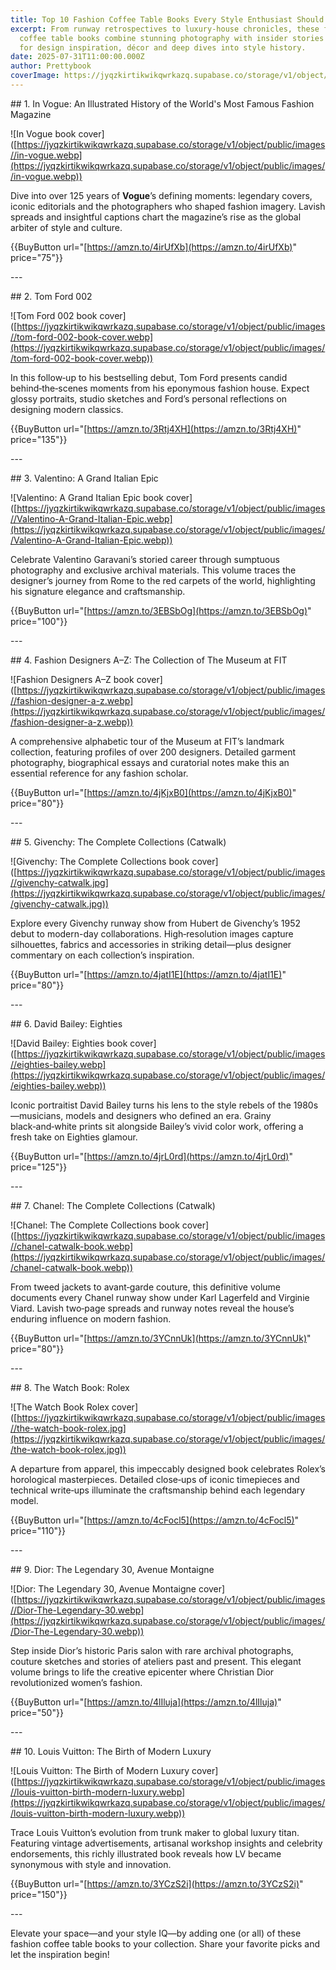 ```yaml
---
title: Top 10 Fashion Coffee Table Books Every Style Enthusiast Should Own
excerpt: From runway retrospectives to luxury‑house chronicles, these fashion
  coffee table books combine stunning photography with insider stories - perfect
  for design inspiration, décor and deep dives into style history.
date: 2025-07-31T11:00:00.000Z
author: Prettybook
coverImage: https://jyqzkirtikwikqwrkazq.supabase.co/storage/v1/object/public/images//in-vogue.webp
---
```

\## 1. In Vogue: An Illustrated History of the World's Most Famous Fashion Magazine

!\[In Vogue book cover\]([https://jyqzkirtikwikqwrkazq.supabase.co/storage/v1/object/public/images//in-vogue.webp](https://jyqzkirtikwikqwrkazq.supabase.co/storage/v1/object/public/images//in-vogue.webp))

Dive into over 125 years of **Vogue**’s defining moments: legendary covers, iconic editorials and the photographers who shaped fashion imagery. Lavish spreads and insightful captions chart the magazine’s rise as the global arbiter of style and culture.

{{BuyButton url="[https://amzn.to/4irUfXb](https://amzn.to/4irUfXb)" price="75"}}

\---

\## 2. Tom Ford 002

!\[Tom Ford 002 book cover\]([https://jyqzkirtikwikqwrkazq.supabase.co/storage/v1/object/public/images//tom-ford-002-book-cover.webp](https://jyqzkirtikwikqwrkazq.supabase.co/storage/v1/object/public/images//tom-ford-002-book-cover.webp))

In this follow‑up to his bestselling debut, Tom Ford presents candid behind‑the‑scenes moments from his eponymous fashion house. Expect glossy portraits, studio sketches and Ford’s personal reflections on designing modern classics.

{{BuyButton url="[https://amzn.to/3Rtj4XH](https://amzn.to/3Rtj4XH)" price="135"}}

\---

\## 3. Valentino: A Grand Italian Epic

!\[Valentino: A Grand Italian Epic book cover\]([https://jyqzkirtikwikqwrkazq.supabase.co/storage/v1/object/public/images//Valentino-A-Grand-Italian-Epic.webp](https://jyqzkirtikwikqwrkazq.supabase.co/storage/v1/object/public/images//Valentino-A-Grand-Italian-Epic.webp))

Celebrate Valentino Garavani’s storied career through sumptuous photography and exclusive archival materials. This volume traces the designer’s journey from Rome to the red carpets of the world, highlighting his signature elegance and craftsmanship.

{{BuyButton url="[https://amzn.to/3EBSbOg](https://amzn.to/3EBSbOg)" price="100"}}

\---

\## 4. Fashion Designers A–Z: The Collection of The Museum at FIT

!\[Fashion Designers A–Z book cover\]([https://jyqzkirtikwikqwrkazq.supabase.co/storage/v1/object/public/images//fashion-designer-a-z.webp](https://jyqzkirtikwikqwrkazq.supabase.co/storage/v1/object/public/images//fashion-designer-a-z.webp))

A comprehensive alphabetic tour of the Museum at FIT’s landmark collection, featuring profiles of over 200 designers. Detailed garment photography, biographical essays and curatorial notes make this an essential reference for any fashion scholar.

{{BuyButton url="[https://amzn.to/4jKjxB0](https://amzn.to/4jKjxB0)" price="80"}}

\---

\## 5. Givenchy: The Complete Collections (Catwalk)

!\[Givenchy: The Complete Collections book cover\]([https://jyqzkirtikwikqwrkazq.supabase.co/storage/v1/object/public/images//givenchy-catwalk.jpg](https://jyqzkirtikwikqwrkazq.supabase.co/storage/v1/object/public/images//givenchy-catwalk.jpg))

Explore every Givenchy runway show from Hubert de Givenchy’s 1952 debut to modern-day collaborations. High‑resolution images capture silhouettes, fabrics and accessories in striking detail—plus designer commentary on each collection’s inspiration.

{{BuyButton url="[https://amzn.to/4jatI1E](https://amzn.to/4jatI1E)" price="80"}}

\---

\## 6. David Bailey: Eighties

!\[David Bailey: Eighties book cover\]([https://jyqzkirtikwikqwrkazq.supabase.co/storage/v1/object/public/images//eighties-bailey.webp](https://jyqzkirtikwikqwrkazq.supabase.co/storage/v1/object/public/images//eighties-bailey.webp))

Iconic portraitist David Bailey turns his lens to the style rebels of the 1980s—musicians, models and designers who defined an era. Grainy black‑and‑white prints sit alongside Bailey’s vivid color work, offering a fresh take on Eighties glamour.

{{BuyButton url="[https://amzn.to/4jrL0rd](https://amzn.to/4jrL0rd)" price="125"}}

\---

\## 7. Chanel: The Complete Collections (Catwalk)

!\[Chanel: The Complete Collections book cover\]([https://jyqzkirtikwikqwrkazq.supabase.co/storage/v1/object/public/images//chanel-catwalk-book.webp](https://jyqzkirtikwikqwrkazq.supabase.co/storage/v1/object/public/images//chanel-catwalk-book.webp))

From tweed jackets to avant‑garde couture, this definitive volume documents every Chanel runway show under Karl Lagerfeld and Virginie Viard. Lavish two‑page spreads and runway notes reveal the house’s enduring influence on modern fashion.

{{BuyButton url="[https://amzn.to/3YCnnUk](https://amzn.to/3YCnnUk)" price="80"}}

\---

\## 8. The Watch Book: Rolex

!\[The Watch Book Rolex cover\]([https://jyqzkirtikwikqwrkazq.supabase.co/storage/v1/object/public/images//the-watch-book-rolex.jpg](https://jyqzkirtikwikqwrkazq.supabase.co/storage/v1/object/public/images//the-watch-book-rolex.jpg))

A departure from apparel, this impeccably designed book celebrates Rolex’s horological masterpieces. Detailed close‑ups of iconic timepieces and technical write‑ups illuminate the craftsmanship behind each legendary model.

{{BuyButton url="[https://amzn.to/4cFocl5](https://amzn.to/4cFocl5)" price="110"}}

\---

\## 9. Dior: The Legendary 30, Avenue Montaigne

!\[Dior: The Legendary 30, Avenue Montaigne cover\]([https://jyqzkirtikwikqwrkazq.supabase.co/storage/v1/object/public/images//Dior-The-Legendary-30.webp](https://jyqzkirtikwikqwrkazq.supabase.co/storage/v1/object/public/images//Dior-The-Legendary-30.webp))

Step inside Dior’s historic Paris salon with rare archival photographs, couture sketches and stories of ateliers past and present. This elegant volume brings to life the creative epicenter where Christian Dior revolutionized women’s fashion.

{{BuyButton url="[https://amzn.to/4lIluja](https://amzn.to/4lIluja)" price="50"}}

\---

\## 10. Louis Vuitton: The Birth of Modern Luxury

!\[Louis Vuitton: The Birth of Modern Luxury cover\]([https://jyqzkirtikwikqwrkazq.supabase.co/storage/v1/object/public/images//louis-vuitton-birth-modern-luxury.webp](https://jyqzkirtikwikqwrkazq.supabase.co/storage/v1/object/public/images//louis-vuitton-birth-modern-luxury.webp))

Trace Louis Vuitton’s evolution from trunk maker to global luxury titan. Featuring vintage advertisements, artisanal workshop insights and celebrity endorsements, this richly illustrated book reveals how LV became synonymous with style and innovation.

{{BuyButton url="[https://amzn.to/3YCzS2i](https://amzn.to/3YCzS2i)" price="150"}}

\---

Elevate your space—and your style IQ—by adding one (or all) of these fashion coffee table books to your collection. Share your favorite picks and let the inspiration begin!